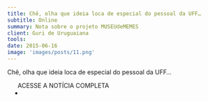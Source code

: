 ```yaml
---
title: Chê, olha que ideia loca de especial do pessoal da UFF…
subtitle: Online
summary: Nota sobre o projeto MUSEUdeMEMES
client: Guri de Uruguaiana
tools: 
date: 2015-06-16
image: 'images/posts/11.png'
---
```


Chê, olha que ideia loca de especial do pessoal da UFF…

<div class="post__share"><ul class="share__list list-reset">ACESSE A NOTÍCIA COMPLETA<li class="share__item" style="margin-left: 10px"><a class="share__link share__facebook" style="background: #fa5657" href="https://twitter.com/jairkobe/status/610787693224660993 
onclick=window.open(this.href, 'pop-up', 'left=20,top=20,width=500,height=500,toolbar=1,resizable=0'); return false;" title="Link" rel="nofollow"><i class="fa-solid fa-link"></i></a></li></ul></div>
<!-- <div class="gallery-box"><div class="gallery"><img src="/clipping/images/example-1.jpg" loading="lazy" alt="Project"><img src="/clipping/images/example-2.jpg" loading="lazy" alt="Project"></div><em>Gallery / <a href="https://www.freepik.com/" target="_blank">Freepic</a></em></div> -->
